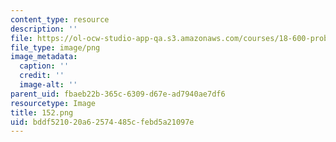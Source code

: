 ```yaml
---
content_type: resource
description: ''
file: https://ol-ocw-studio-app-qa.s3.amazonaws.com/courses/18-600-probability-and-random-variables-fall-2019/bddf521020a62574485cfebd5a21097e_152.png
file_type: image/png
image_metadata:
  caption: ''
  credit: ''
  image-alt: ''
parent_uid: fbaeb22b-365c-6309-d67e-ad7940ae7df6
resourcetype: Image
title: 152.png
uid: bddf5210-20a6-2574-485c-febd5a21097e
---
```


